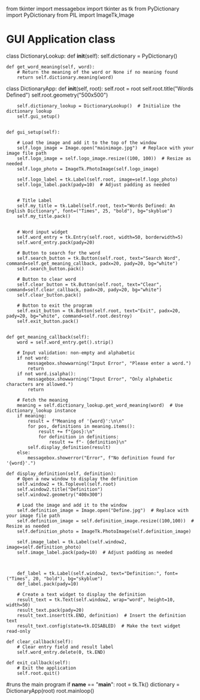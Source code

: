 from tkinter import messagebox
import tkinter as tk
from PyDictionary import PyDictionary
from PIL import ImageTk,Image


# GUI Application class
class DictionaryLookup:
    def __init__(self):
        self.dictionary = PyDictionary()

    def get_word_meaning(self, word):
        # Return the meaning of the word or None if no meaning found
        return self.dictionary.meaning(word)


class DictionaryApp:
    def __init__(self, root):
        self.root = root
        self.root.title("Words Defined")
        self.root.geometry("500x500")

        self.dictionary_lookup = DictionaryLookup()  # Initialize the dictionary lookup
        self.gui_setup()


    def gui_setup(self):

        # Load the image and add it to the top of the window
        self.logo_image = Image.open("mainimage.jpg")  # Replace with your image file path
        self.logo_image = self.logo_image.resize((100, 100))  # Resize as needed
        self.logo_photo = ImageTk.PhotoImage(self.logo_image)

        self.logo_label = tk.Label(self.root, image=self.logo_photo)
        self.logo_label.pack(pady=10)  # Adjust padding as needed


        # Title Label
        self.my_title = tk.Label(self.root, text="Words Defined: An English Dictionary", font=("Times", 25, "bold"), bg="skyblue")
        self.my_title.pack()


        # Word input widget
        self.word_entry = tk.Entry(self.root, width=50, borderwidth=5)
        self.word_entry.pack(pady=20)

        # Button to search for the word
        self.search_button = tk.Button(self.root, text="Search Word", command=self.get_meaning_callback, padx=20, pady=20, bg="white")
        self.search_button.pack()

        # Button to clear word
        self.clear_button = tk.Button(self.root, text="Clear", command=self.clear_callback, padx=20, pady=20, bg="white")
        self.clear_button.pack()

        # Button to exit the program
        self.exit_button = tk.Button(self.root, text="Exit", padx=20, pady=20, bg="white", command=self.root.destroy)
        self.exit_button.pack()


    def get_meaning_callback(self):
        word = self.word_entry.get().strip()

        # Input validation: non-empty and alphabetic
        if not word:
            messagebox.showwarning("Input Error", "Please enter a word.")
            return
        if not word.isalpha():
            messagebox.showwarning("Input Error", "Only alphabetic characters are allowed.")
            return

        # Fetch the meaning
        meaning = self.dictionary_lookup.get_word_meaning(word)  # Use dictionary_lookup instance
        if meaning:
            result = f"Meaning of '{word}':\n\n"
            for pos, definitions in meaning.items():
                result += f"{pos}:\n"
                for definition in definitions:
                    result += f"- {definition}\n"
            self.display_definition(result)
        else:
            messagebox.showerror("Error", f"No definition found for '{word}'.")

    def display_definition(self, definition):
        # Open a new window to display the definition
        self.window2 = tk.Toplevel(self.root)
        self.window2.title("Definition")
        self.window2.geometry("400x300")

        # Load the image and add it to the window
        self.definition_image = Image.open("Define.jpg")  # Replace with your image file path
        self.definition_image = self.definition_image.resize((100,100))  # Resize as needed
        self.definition_photo = ImageTk.PhotoImage(self.definition_image)

        self.image_label = tk.Label(self.window2, image=self.definition_photo)
        self.image_label.pack(pady=10)  # Adjust padding as needed



        def_label = tk.Label(self.window2, text="Definition:", font=("Times", 20, "bold"), bg="skyblue")
        def_label.pack(pady=10)

        # Create a text widget to display the definition
        result_text = tk.Text(self.window2, wrap="word", height=10, width=50)
        result_text.pack(pady=20)
        result_text.insert(tk.END, definition)  # Insert the definition text
        result_text.config(state=tk.DISABLED)  # Make the text widget read-only

    def clear_callback(self):
        # Clear entry field and result label
        self.word_entry.delete(0, tk.END)

    def exit_callback(self):
        # Exit the application
        self.root.quit()



#runs the main program
if __name__ == "__main__":
    root = tk.Tk()
    dictionary = DictionaryApp(root)
    root.mainloop()


